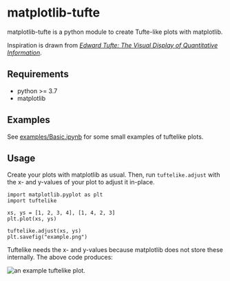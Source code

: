 <!--
This file is part of matplotlib-tufte, Tufte-style plots for matplotlib.
https://gitlab.com/lemberger/matplotlib-tufte

SPDX-FileCopyrightText: 2022 Thomas Lemberger <https://thomaslemberger.com>

SPDX-License-Identifier: Apache-2.0
-->
# matplotlib-tufte

matplotlib-tufte is a python module
to create Tufte-like plots with matplotlib.

Inspiration is drawn from [*Edward Tufte: The Visual Display of Quantitative Information*][TufteBook].

[TufteBook]: https://www.edwardtufte.com/tufte/books_vdqi

## Requirements

- python >= 3.7
- matplotlib

## Examples

See [examples/Basic.ipynb](https://gitlab.com/lemberger/matplotlib-tufte/-/blob/main/examples/Basic.ipynb)
for some small examples of tuftelike plots.

## Usage

Create your plots with matplotlib as usual.
Then, run `tuftelike.adjust` with the x- and y-values of your plot to adjust it in-place.

```
import matplotlib.pyplot as plt
import tuftelike

xs, ys = [1, 2, 3, 4], [1, 4, 2, 3]
plt.plot(xs, ys)

tuftelike.adjust(xs, ys)
plt.savefig("example.png")
```

Tuftelike needs the x- and y-values because matplotlib does not store these internally.
The above code produces:

![an example tuftelike plot](https://gitlab.com/lemberger/matplotlib-tufte/-/raw/main/examples/simple.png).
